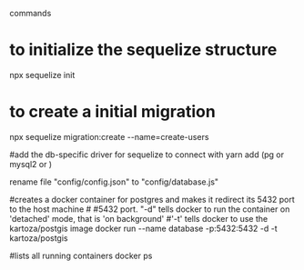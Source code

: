 commands

# to initialize the sequelize structure

npx sequelize init

# to create a initial migration

npx sequelize migration:create --name=create-users

#add the db-specific driver for sequelize to connect with
yarn add (pg or mysql2 or )

rename file "config/config.json" to "config/database.js"

#creates a docker container for postgres and makes it redirect its 5432 port to the host machine # #5432 port. "-d" tells docker to run the container on 'detached' mode, that is 'on background'
#'-t' tells docker to use the kartoza/postgis image
docker run --name database -p:5432:5432 -d -t kartoza/postgis

#lists all running containers
docker ps
